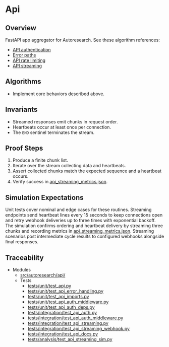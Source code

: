 # Api

## Overview

FastAPI app aggregator for Autoresearch. See these algorithm references:
- [API authentication](../algorithms/api_authentication.md)
- [Error paths](../algorithms/api_auth_error_paths.md)
- [API rate limiting](../algorithms/api_rate_limiting.md)
- [API streaming](../algorithms/api_streaming.md)

## Algorithms

- Implement core behaviors described above.

## Invariants

- Streamed responses emit chunks in request order.
- Heartbeats occur at least once per connection.
- The ``END`` sentinel terminates the stream.

## Proof Steps

1. Produce a finite chunk list.
2. Iterate over the stream collecting data and heartbeats.
3. Assert collected chunks match the expected sequence and a heartbeat occurs.
4. Verify success in [api_streaming_metrics.json][r1].

## Simulation Expectations

Unit tests cover nominal and edge cases for these routines. Streaming endpoints
send heartbeat lines every 15 seconds to keep connections open and retry
webhook deliveries up to three times with exponential backoff. The simulation
confirms ordering and heartbeat delivery by streaming three chunks and recording
metrics in [api_streaming_metrics.json][r1]. Streaming scenarios post
intermediate cycle results to configured webhooks alongside final responses.

## Traceability


- Modules
  - [src/autoresearch/api/][m1]
  - Tests
    - [tests/unit/test_api.py][t1]
    - [tests/unit/test_api_error_handling.py][t2]
    - [tests/unit/test_api_imports.py][t3]
    - [tests/unit/test_api_auth_middleware.py][t4]
    - [tests/unit/test_api_auth_deps.py][t5]
    - [tests/integration/test_api_auth.py][t6]
    - [tests/integration/test_api_auth_middleware.py][t7]
    - [tests/integration/test_api_streaming.py][t8]
    - [tests/integration/test_api_streaming_webhook.py][t10]
    - [tests/integration/test_api_docs.py][t9]
    - [tests/analysis/test_api_streaming_sim.py][t11]

[m1]: ../../src/autoresearch/api/
[t1]: ../../tests/unit/test_api.py
[t2]: ../../tests/unit/test_api_error_handling.py
[t3]: ../../tests/unit/test_api_imports.py
[t4]: ../../tests/unit/test_api_auth_middleware.py
[t5]: ../../tests/unit/test_api_auth_deps.py
[t6]: ../../tests/integration/test_api_auth.py
[t7]: ../../tests/integration/test_api_auth_middleware.py
[t8]: ../../tests/integration/test_api_streaming.py
[t10]: ../../tests/integration/test_api_streaming_webhook.py
[t9]: ../../tests/integration/test_api_docs.py
[t11]: ../../tests/analysis/test_api_streaming_sim.py
[r1]: ../../tests/analysis/api_streaming_metrics.json
